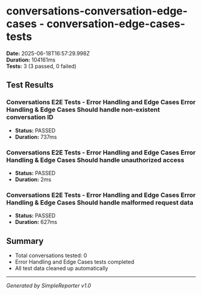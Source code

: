 # conversations-conversation-edge-cases - conversation-edge-cases-tests

**Date:** 2025-06-18T16:57:29.998Z  
**Duration:** 104161ms  
**Tests:** 3 (3 passed, 0 failed)

## Test Results


### Conversations E2E Tests - Error Handling and Edge Cases Error Handling & Edge Cases Should handle non-existent conversation ID
- **Status:** PASSED
- **Duration:** 737ms



### Conversations E2E Tests - Error Handling and Edge Cases Error Handling & Edge Cases Should handle unauthorized access
- **Status:** PASSED
- **Duration:** 2ms



### Conversations E2E Tests - Error Handling and Edge Cases Error Handling & Edge Cases Should handle malformed request data
- **Status:** PASSED
- **Duration:** 627ms



## Summary

- Total conversations tested: 0
- Error Handling and Edge Cases tests completed
- All test data cleaned up automatically

---
*Generated by SimpleReporter v1.0*
